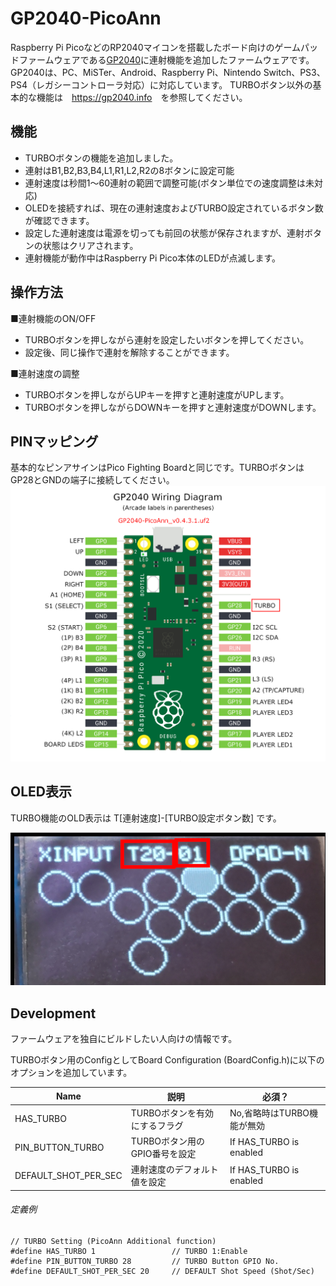 # GP2040-PicoAnn
Raspberry Pi PicoなどのRP2040マイコンを搭載したボード向けのゲームパッドファームウェアである[GP2040](https://github.com/FeralAI/GP2040)に連射機能を追加したファームウェアです。
GP2040は、PC、MiSTer、Android、Raspberry Pi、Nintendo Switch、PS3、PS4（レガシーコントローラ対応）に対応しています。
TURBOボタン以外の基本的な機能は　<https://gp2040.info>　を参照してください。

## 機能

* TURBOボタンの機能を追加しました。
* 連射はB1,B2,B3,B4,L1,R1,L2,R2の8ボタンに設定可能
* 連射速度は秒間1～60連射の範囲で調整可能(ボタン単位での速度調整は未対応)
* OLEDを接続すれば、現在の連射速度およびTURBO設定されているボタン数が確認できます。
* 設定した連射速度は電源を切っても前回の状態が保存されますが、連射ボタンの状態はクリアされます。
* 連射機能が動作中はRaspberry Pi Pico本体のLEDが点滅します。

## 操作方法

■連射機能のON/OFF

* TURBOボタンを押しながら連射を設定したいボタンを押してください。
* 設定後、同じ操作で連射を解除することができます。

■連射速度の調整

* TURBOボタンを押しながらUPキーを押すと連射速度がUPします。
* TURBOボタンを押しながらDOWNキーを押すと連射速度がDOWNします。

## PINマッピング

基本的なピンアサインはPico Fighting Boardと同じです。TURBOボタンはGP28とGNDの端子に接続してください。
![](PinMapping_PicoAnn.png)

## OLED表示
TURBO機能のOLD表示は T[連射速度]-[TURBO設定ボタン数] です。

![](OLED_turbo.png)

## Development

ファームウェアを独自にビルドしたい人向けの情報です。

TURBOボタン用のConfigとしてBoard Configuration (BoardConfig.h)に以下のオプションを追加しています。

| Name | 説明 | 必須？ |
| - | - | - |
| HAS_TURBO | TURBOボタンを有効にするフラグ | No,省略時はTURBO機能が無効 |
| PIN_BUTTON_TURBO | TURBOボタン用のGPIO番号を設定 | If HAS_TURBO is enabled |
| DEFAULT_SHOT_PER_SEC | 連射速度のデフォルト値を設定 | If HAS_TURBO is enabled |

###### 定義例
```
// TURBO Setting (PicoAnn Additional function)
#define HAS_TURBO 1                 // TURBO 1:Enable
#define PIN_BUTTON_TURBO 28         // TURBO Button GPIO No.
#define DEFAULT_SHOT_PER_SEC 20     // DEFAULT Shot Speed (Shot/Sec)
```


